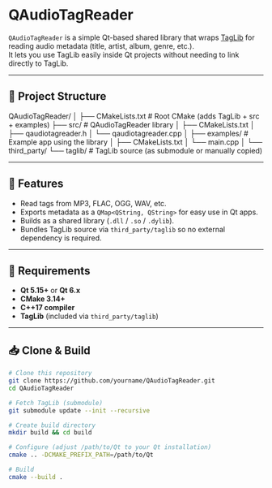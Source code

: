 # QAudioTagReader

`QAudioTagReader` is a simple Qt-based shared library that wraps [TagLib](https://taglib.org) for reading audio metadata (title, artist, album, genre, etc.).  
It lets you use TagLib easily inside Qt projects without needing to link directly to TagLib.

---

## 📂 Project Structure

QAudioTagReader/
│
├── CMakeLists.txt # Root CMake (adds TagLib + src + examples)
├── src/ # QAudioTagReader library
│ ├── CMakeLists.txt
│ ├── qaudiotagreader.h
│ └── qaudiotagreader.cpp
│
├── examples/ # Example app using the library
│ ├── CMakeLists.txt
│ └── main.cpp
│
└── third_party/
└── taglib/ # TagLib source (as submodule or manually copied)


---

## 🚀 Features
- Read tags from MP3, FLAC, OGG, WAV, etc.  
- Exports metadata as a `QMap<QString, QString>` for easy use in Qt apps.  
- Builds as a shared library (`.dll` / `.so` / `.dylib`).  
- Bundles TagLib source via `third_party/taglib` so no external dependency is required.

---

## 🔧 Requirements
- **Qt 5.15+** or **Qt 6.x**  
- **CMake 3.14+**  
- **C++17 compiler**  
- **TagLib** (included via `third_party/taglib`)

---

## 📥 Clone & Build

```bash
# Clone this repository
git clone https://github.com/yourname/QAudioTagReader.git
cd QAudioTagReader

# Fetch TagLib (submodule)
git submodule update --init --recursive

# Create build directory
mkdir build && cd build

# Configure (adjust /path/to/Qt to your Qt installation)
cmake .. -DCMAKE_PREFIX_PATH=/path/to/Qt

# Build
cmake --build .
